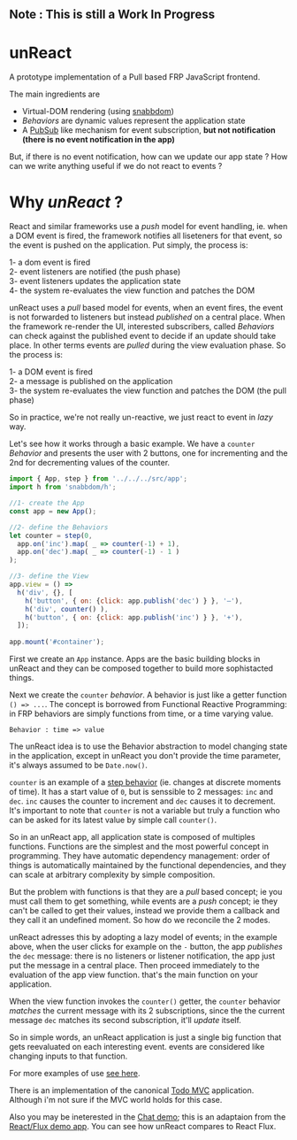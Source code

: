 
## Note : This is still a Work In Progress
# unReact

A prototype implementation of a Pull based FRP JavaScript frontend.

The main ingredients are

- Virtual-DOM rendering (using [snabbdom](https://github.com/paldepind/snabbdom))
- *Behaviors* are dynamic values represent the application state 
- A [PubSub](https://en.wikipedia.org/wiki/Publish%E2%80%93subscribe_pattern) like mechanism for event subscription, **but not notification (there is no event notification in the app)**

But, if there is no event notification, how can we update our app state ? How can we write anything useful if we do not react to events ?

# Why *unReact* ?

React and similar frameworks use a *push* model for event handling, ie. when a DOM event is fired, the framework notifies all liseteners for that event, so the event is pushed on the application. Put simply, the process is:

1- a dom event is fired  
2- event listeners are notified (the push phase)  
3- event listeners updates the application state  
4- the system re-evaluates the view function and patches the DOM  

unReact uses a *pull* based model for events, when an event fires, the event is not forwarded to listeners but instead *published* on a central place. When the framework re-render the UI, interested subscribers, called *Behaviors* can check against the published event to decide if an update should take place. In other terms events are *pulled* during the view evaluation phase.  So the process is:

1- a DOM event is fired  
2- a message is published on the application  
3- the system re-evaluates the view function and patches the DOM (the pull phase)  

So in practice, we're not really un-reactive, we just react to event in *lazy* way.

Let's see how it works through a basic example. We have a `counter` *Behavior* and presents the user with 2 buttons, one for incrementing and the 2nd for decrementing values of the counter.

```javascript
import { App, step } from '../../../src/app';
import h from 'snabbdom/h';

//1- create the App
const app = new App();

//2- define the Behaviors
let counter = step(0, 
  app.on('inc').map( _ => counter(-1) + 1),
  app.on('dec').map( _ => counter(-1) - 1 )  
);

//3- define the View
app.view = () =>
  h('div', {}, [
    h('button', { on: {click: app.publish('dec') } }, '–'),
    h('div', counter() ),
    h('button', { on: {click: app.publish('inc') } }, '+'),
  ]);
    
app.mount('#container');
```

First we create an `App` instance. Apps are the basic building blocks in unReact and they can be composed together to build more sophistacted things.

Next we create the `counter` *behavior*. A behavior is just like a getter function `() => ...`. The concept is borrowed from Functional Reactive Programming: in FRP behaviors are simply functions from time, or a time varying value.

```
Behavior : time => value
```

The unReact idea is to use the Behavior abstraction to model changing state in the application, except in unReact you don't provide the time parameter, it's always assumed to be `Date.now()`. 

`counter` is an example of a [step behavior](https://en.wikipedia.org/wiki/Step_function) (ie. changes at discrete moments of time). It has a start value of `0`, but is senssible to 2 messages: `inc` and `dec`. `inc` causes the counter to increment and `dec` causes it to decrement. It's important to note that `counter` is not a variable but truly a function who can be asked for its latest value by simple call `counter()`.

So in an unReact app, all application state is composed of multiples functions. Functions are the simplest and the most powerful concept in programming. They have automatic dependency management: order of things is automatically maintained by the functional dependencies, and they can scale at arbitrary complexity by simple composition.

But the problem with functions is that they are a *pull* based concept; ie you must call them to get something, while events are a *push* concept; ie they can't be called to get their values, instead we provide them a callback and they call it an undefined moment. So how do we reconcile the 2 modes.

unReact adresses this by adopting a lazy model of events; in the example above, when the user clicks for example on the `-` button, the app *publishes* the `dec` message: there is no listeners or listener notification, the app just put the message in a central place. Then proceed immediately to the evaluation of the app view function. that's the main function on your application.

When the view function invokes the `counter()` getter, the `counter` behavior *matches* the current message with its 2 subscriptions, since the the current message `dec` matches its second subscription, it'll *update* itself.

So in simple words, an unReact application is just a single big function that gets reevaluated on each interesting event. events are considered like changing inputs to that function.

For more examples of use [see here](https://github.com/yelouafi/unReact/tree/master/examples).

There is an implementation of the canonical [Todo MVC](https://github.com/yelouafi/unReact/tree/master/examples/todos) application. Although i'm not sure if the MVC world holds for this case.

Also you may be ineterested in the [Chat demo](https://github.com/yelouafi/unReact/tree/master/examples/chat); this is an adaptaion from the [React/Flux demo app](https://github.com/facebook/flux/tree/master/examples/flux-chat). You can see how unReact compares to React Flux.

